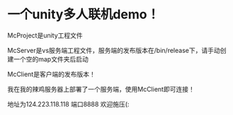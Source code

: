 # 一个unity多人联机demo！

McProject是unity工程文件

McServer是vs服务端工程文件，服务端的发布版本在/bin/release下，请手动创建一个空的map文件夹后启动

McClient是客户端的发布版本！

我在我的辣鸡服务器上部署了一个服务端，使用McClient即可连接！

地址为124.223.118.118 端口8888 欢迎施压(:
